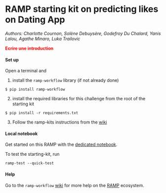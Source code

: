# RAMP starting kit on predicting likes on Dating App

_Authors: Charlotte Cournon, Solène Debuysère, Godefroy Du Chalard, Yanis Lalou, Agathe Minaro, Luka Trailovic_

<span style="color:red"> **Ecrire une introduction**</span>

#### Set up

Open a terminal and

1. install the `ramp-workflow` library (if not already done)

```
$ pip install ramp-workflow
```

2. install the required libraries for this challenge from the root of the starting kit

```
$ pip install -r requirements.txt
```

3. Follow the ramp-kits instructions from the [wiki](https://github.com/paris-saclay-cds/ramp-workflow/wiki/Getting-started-with-a-ramp-kit)

#### Local notebook

Get started on this RAMP with the [dedicated notebook](dating_app_starting_kit.ipynb).

To test the starting-kit, run

```
ramp-test --quick-test
```

#### Help

Go to the `ramp-workflow` [wiki](https://github.com/paris-saclay-cds/ramp-workflow/wiki) for more help on the [RAMP](https://ramp.studio) ecosystem.
